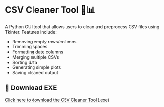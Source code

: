 
# CSV Cleaner Tool 🧹📊

A Python GUI tool that allows users to clean and preprocess CSV files using Tkinter. Features include:

- Removing empty rows/columns
- Trimming spaces
- Formatting date columns
- Merging multiple CSVs
- Sorting data
- Generating simple plots
- Saving cleaned output

## 🔽 Download EXE

[Click here to download the CSV Cleaner Tool (.exe)](https://drive.google.com/file/d/1xoTsnKqfKyx_TIIAhv0vPMMW_rTdGQ14/view?usp=sharing)


